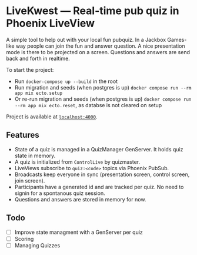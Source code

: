 # LiveKwest — Real-time pub quiz in Phoenix LiveView

A simple tool to help out with your local fun pubquiz. In a Jackbox Games-like way people can join the fun and answer question. A nice presentation mode is there to be projected on a screen.
Questions and answers are send back and forth in realtime.

To start the project:

- Run `docker-compose up --build` in the root
- Run migration and seeds (when postgres is up) `docker compose run --rm app mix ecto.setup`
- Or re-run migration and seeds (when postgres is up) `docker compose run --rm app mix ecto.reset`, as databse is not cleared on setup

Project is available at [`localhost:4000`](http://localhost:4000).

## Features

- State of a quiz is managed in a QuizManager GenServer. It holds quiz state in memory.
- A quiz is initialized from `ControlLive` by quizmaster.
- LiveViews subscribe to `quiz:<code>` topics via Phoenix PubSub.
- Broadcasts keep everyone in sync (presentation screen, control screen, join screen).
- Participants have a generated id and are tracked per quiz. No need to signin for a spontanous quiz session.
- Questions and answers are stored in memory for now.

## Todo

- [ ] Improve state managment with a GenServer per quiz
- [ ] Scoring
- [ ] Managing Quizzes

